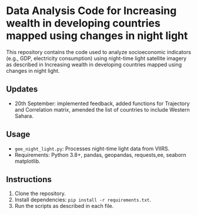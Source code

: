 # Data Analysis Code for Increasing wealth in developing countries mapped using changes in night light
This repository contains the code used to analyze socioeconomic indicators (e.g., GDP, electricity consumption) using night-time light satellite imagery as described in Increasing wealth in developing countries mapped using changes in night light.

## Updates
- 20th September: implemented feedback, added functions for Trajectory and Correlation matrix, amended the list of countries to include Western Sahara.

## Usage
- `gee_night_light.py`: Processes night-time light data from VIIRS.
- Requirements: Python 3.8+, pandas, geopandas, requests,ee, seaborn  matplotlib.

## Instructions
1. Clone the repository.
2. Install dependencies: `pip install -r requirements.txt`.
3. Run the scripts as described in each file.
